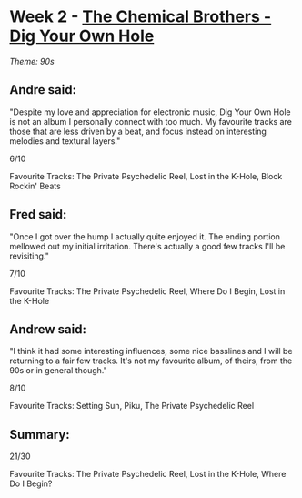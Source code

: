 # Week 2 - [The Chemical Brothers - Dig Your Own Hole](http://www.allmusic.com/album/dig-your-own-hole-mw0000100074)
*Theme: 90s*

## Andre said:

"Despite my love and appreciation for electronic music, Dig Your Own Hole is not an album I personally connect with too much. My favourite tracks are those that are less driven by a beat, and focus instead on interesting melodies and textural layers."

6/10

Favourite Tracks: The Private Psychedelic Reel, Lost in the K-Hole, Block Rockin' Beats

## Fred said:

"Once I got over the hump I actually quite enjoyed it. The ending portion mellowed out my initial irritation. There's actually a good few tracks I'll be revisiting."

7/10

Favourite Tracks: The Private Psychedelic Reel, Where Do I Begin, Lost in the K-Hole

## Andrew said:

"I think it had some interesting influences, some nice basslines and I will be returning to a fair few tracks. It's not my favourite album, of theirs, from the 90s or in general though."

8/10

Favourite Tracks: Setting Sun, Piku, The Private Psychedelic Reel

## Summary:

21/30

Favourite Tracks: The Private Psychedelic Reel, Lost in the K-Hole, Where Do I Begin?
